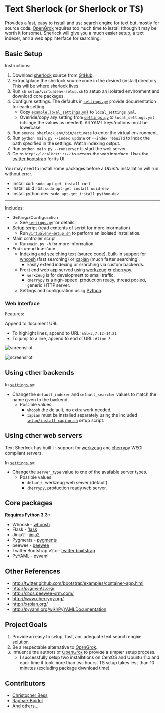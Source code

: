 # Text Sherlock (or Sherlock or TS)

Provides a fast, easy to install and use search engine for text but, mostly for source code. [OpenGrok](https://github.com/OpenGrok/OpenGrok) requires too much time to install (though it may be worth it for some). Sherlock will give you a much easier setup, a text indexer, and a web app interface for searching.

## Basic Setup

Instructions:

1. Download [sherlock](https://github.com/cbess/text-sherlock) source from [GitHub](https://github.com/cbess/text-sherlock).
1. Extract/place the sherlock source code in the desired (install) directory. This will be where sherlock lives.
1. Run `sh setup/virtualenv-setup.sh` to setup an isolated environment and download core packages.
1. Configure settings. The defaults in [`settings.py`](settings.py) provide documentation for each setting.
	- Copy [`example.local_settings.yml`](example.local_settings.yml) to `local_settings.yml`.
	- Override/copy any setting from [`settings.py`](settings.py) to `local_settings.yml` (change the values as needed). All YAML keys/options must be lowercase.
1. Run `source sherlock_env/bin/activate` to enter the virtual environment.
1. Run `python main.py --index update` or `--index rebuild` to index the path specified in the settings. Watch indexing output.
1. Run `python main.py --runserver` to start the web server.
1. Go to `http://localhost:7777` to access the web interface. Uses the [twitter bootstrap](http://getbootstrap.com/) for its UI.

You may need to install some packages before a *Ubuntu* installation will run without error.

- Install curl: `sudo apt-get install curl`
- Install uuid libs: `sudo apt-get install uuid-dev`
- Install python dev: `sudo apt-get install python-dev`

---

Includes:

- Settings/Configuration
	- See [`settings.py`](settings.py) for details.
- Setup script (read contents of script for more information)
	- Run [`virtualenv-setup.sh`](setup/virtualenv-setup.sh) to perform an isolated installation.
- Main controller script
	- Run `main.py -h` for more information.
- End-to-end interface
	- Indexing and searching text (source code). Built-in support for [whoosh](https://whoosh.readthedocs.io) (fast searching) or [xapian](http://xapian.org/) (much faster searching).
	    - Easily extend indexing or searching via custom backends.
	- Front end web app served using [werkzeug](http://werkzeug.pocoo.org/) or [cherrypy](http://www.cherrypy.org/).
	    - `werkzeug` is for development to small traffic.
	    - `cherrypy` is a high-speed, production ready, thread pooled, generic HTTP server.
	- Settings and configuration using [Python](http://python.org).

### Web Interface

Features:

Append to document URL.

- To highlight lines, append to URL: `&hl=3,7,12-14,21`
- To jump to a line, append to end of URL: `#line-3`

![screenshot](https://github.com/cbess/text-sherlock/raw/master/setup/web-example1.jpg)

![screenshot](https://github.com/cbess/text-sherlock/raw/master/setup/web-example2.jpg)

## Using other backends

In [`settings.py`](settings.py):

- Change the `default_indexer` and `default_searcher` values to match the name given to the backend.
    - Possible values:
        - `whoosh` the default, no extra work needed.
        - `xapian` must be installed separately using the included [`setup/install-xapian.sh`](setup/install-xapian.sh) setup script.

## Using other web servers

Text Sherlock has built-in support for [werkzeug](http://werkzeug.pocoo.org/) and [cherrypy](http://www.cherrypy.org/) WSGI compliant servers.

In [`settings.py`](settings.py):

- Change the `server_type` value to one of the available server types.
    - Possible values:
        - `default`, werkzeug web server (default).
        - `cherrypy`, production ready web server.

## Core packages

**Requires Python 3.3+**

* Whoosh - [whoosh](https://whoosh.readthedocs.io/en/latest/quickstart.html#a-quick-introduction)
* Flask - [flask](http://flask.pocoo.org)
* Jinja2 - [jinja2](http://jinja.pocoo.org/docs)
* Pygments - [pygments](http://pygments.org/docs/quickstart)
* peewee - [peewee](https://github.com/coleifer/peewee)
* Twitter Bootstrap v2.x - [twitter bootstrap](http://getbootstrap.com/2.3.2/)
* PyYAML - [pyyaml](http://pyyaml.org)

## Other References

* http://twitter.github.com/bootstrap/examples/container-app.html
* http://pygments.org/
* http://docs.peewee-orm.com/
* http://www.cherrypy.org/
* http://xapian.org/
* http://pyyaml.org/wiki/PyYAMLDocumentation

## Project Goals

1. Provide an easy to setup, fast, and adequate text search engine solution.
1. Be a respectable alternative to [OpenGrok](https://github.com/OpenGrok/OpenGrok).
1. Influence the authors of [OpenGrok](https://github.com/OpenGrok/OpenGrok) to provide a simpler setup process.
	- I successfully setup two installations on CentOS and Ubuntu 11.x and each time it took more than two hours. TS setup takes less than 10 minutes (excluding package download time).

## Contributors

- [Christopher Bess](https://github.com/cbess)
- [Raphael Boidol](https://github.com/boidolr)
- [And others](https://github.com/cbess/text-sherlock/contributors)...
